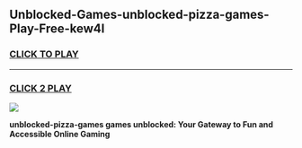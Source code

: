
## Unblocked-Games-unblocked-pizza-games-Play-Free-kew4l
<h3>
<a href="https://premium76.site?title=unblocked-pizza-games&ref=18A">CLICK TO PLAY</a></h3>
<hr>

<h3>
<a href="https://premium76.site?title=unblocked-pizza-games&ref=18A">CLICK 2 PLAY</a>
  
</h3>

<a href="https://premium76.site?title=unblocked-pizza-games&ref=18A"><img src="https://clearcache.store/games.png"></a>


**unblocked-pizza-games games unblocked: Your Gateway to Fun and Accessible Online Gaming**
